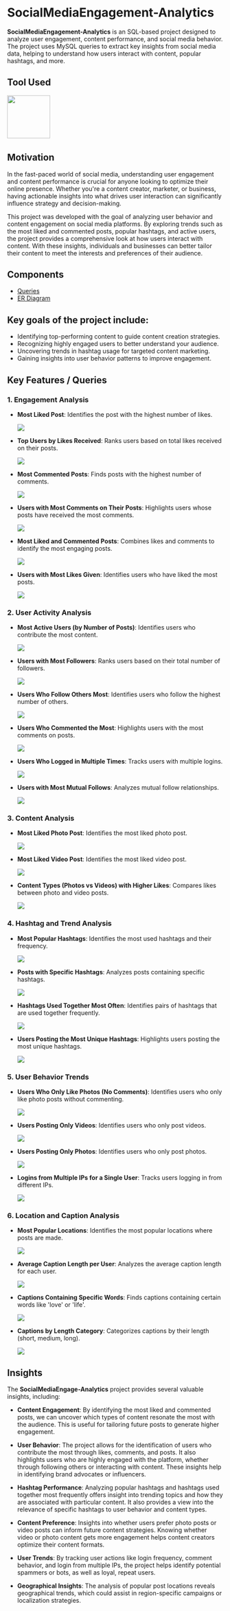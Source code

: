 # SocialMediaEngagement-Analytics

**SocialMediaEngagement-Analytics** is an SQL-based project designed to analyze user engagement, content performance, and social media behavior. The project uses MySQL queries to extract key insights from social media data, helping to understand how users interact with content, popular hashtags, and more.

## Tool Used

[<img src="codeoutput_images/Mysql_logo.png" width="100"/>](https://www.mysql.com/) &nbsp;

## Motivation

In the fast-paced world of social media, understanding user engagement and content performance is crucial for anyone looking to optimize their online presence. Whether you're a content creator, marketer, or business, having actionable insights into what drives user interaction can significantly influence strategy and decision-making.

This project was developed with the goal of analyzing user behavior and content engagement on social media platforms. By exploring trends such as the most liked and commented posts, popular hashtags, and active users, the project provides a comprehensive look at how users interact with content. With these insights, individuals and businesses can better tailor their content to meet the interests and preferences of their audience.

## Components

- [Queries](https://github.com/F7-bit/SocialMediaEngagement-Analytics/blob/main/queries-insights.sql)
- [ER Diagram](https://github.com/F7-bit/SocialMediaEngagement-Analytics/blob/main/er_diagram.png)


## Key goals of the project include:
- Identifying top-performing content to guide content creation strategies.
- Recognizing highly engaged users to better understand your audience.
- Uncovering trends in hashtag usage for targeted content marketing.
- Gaining insights into user behavior patterns to improve engagement.

## Key Features / Queries

### **1. Engagement Analysis**

- **Most Liked Post**: Identifies the post with the highest number of likes.
  
   <img src="codeoutput_images/most_liked1.png" />
  
- **Top Users by Likes Received**: Ranks users based on total likes received on their posts.
  
   <img src="codeoutput_images/like_rece2.png" />
  
- **Most Commented Posts**: Finds posts with the highest number of comments.
  
   <img src="codeoutput_images/most_comments3.png" />
  
- **Users with Most Comments on Their Posts**: Highlights users whose posts have received the most comments.
  
   <img src="codeoutput_images/user_most_comment4.png" />
  
- **Most Liked and Commented Posts**: Combines likes and comments to identify the most engaging posts.
  
   <img src="codeoutput_images/most_like_comment.png" />
  
- **Users with Most Likes Given**: Identifies users who have liked the most posts.
  
   <img src="codeoutput_images/user_mostlikes_given.png" />

### **2. User Activity Analysis**

- **Most Active Users (by Number of Posts)**: Identifies users who contribute the most content.
  
   <img src="codeoutput_images/most_active.png" />
  
- **Users with Most Followers**: Ranks users based on their total number of followers.
  
   <img src="codeoutput_images/most_followers.png" />
   
- **Users Who Follow Others Most**: Identifies users who follow the highest number of others.
  
   <img src="codeoutput_images/most_following.png" />
  
- **Users Who Commented the Most**: Highlights users with the most comments on posts.
  
   <img src="codeoutput_images/user_mostcomments.png" />
  
- **Users Who Logged in Multiple Times**: Tracks users with multiple logins.
  
   <img src="codeoutput_images/login_count.png" />
  
- **Users with Most Mutual Follows**: Analyzes mutual follow relationships.
  
   <img src="codeoutput_images/mutual_follows.png" />

### **3. Content Analysis**

- **Most Liked Photo Post**: Identifies the most liked photo post.
  
   <img src="codeoutput_images/most_liked_photo.png" />
   
- **Most Liked Video Post**: Identifies the most liked video post.
  
   <img src="codeoutput_images/most_likes_video.png" />

- **Content Types (Photos vs Videos) with Higher Likes**: Compares likes between photo and video posts.
  
   <img src="codeoutput_images/photo_vs_video.png" />

### **4. Hashtag and Trend Analysis**

- **Most Popular Hashtags**: Identifies the most used hashtags and their frequency.
  
   <img src="codeoutput_images/popular_hashtags.png" />
   
- **Posts with Specific Hashtags**: Analyzes posts containing specific hashtags.
  
   <img src="codeoutput_images/specific_hashtag.png" />
   
- **Hashtags Used Together Most Often**: Identifies pairs of hashtags that are used together frequently.
  
   <img src="codeoutput_images/hashtag_pair.png" />
  
- **Users Posting the Most Unique Hashtags**: Highlights users posting the most unique hashtags.
  
   <img src="codeoutput_images/unqqiue_ht.png" />

### **5. User Behavior Trends**

- **Users Who Only Like Photos (No Comments)**: Identifies users who only like photo posts without commenting.
  
   <img src="codeoutput_images/only_likes.png" />

- **Users Posting Only Videos**: Identifies users who only post videos.
  
   <img src="codeoutput_images/only_videos.png" />
   
- **Users Posting Only Photos**: Identifies users who only post photos.
  
   <img src="codeoutput_images/only_photos.png" />

- **Logins from Multiple IPs for a Single User**: Tracks users logging in from different IPs.
  
   <img src="codeoutput_images/multiple_ips.png" />

### **6. Location and Caption Analysis**

- **Most Popular Locations**: Identifies the most popular locations where posts are made.
  
   <img src="codeoutput_images/popular_location.png" />

- **Average Caption Length per User**: Analyzes the average caption length for each user.
  
   <img src="codeoutput_images/avg_caption_length.png" />
  
- **Captions Containing Specific Words**: Finds captions containing certain words like 'love' or 'life'.
  
   <img src="codeoutput_images/caption_specific_words.png" />

- **Captions by Length Category**: Categorizes captions by their length (short, medium, long).
  
   <img src="codeoutput_images/caption_length_category.png" />

## Insights

The **SocialMediaEngage-Analytics** project provides several valuable insights, including:

- **Content Engagement**: By identifying the most liked and commented posts, we can uncover which types of content resonate the most with the audience. This is useful for tailoring future posts to generate higher engagement.
  
- **User Behavior**: The project allows for the identification of users who contribute the most through likes, comments, and posts. It also highlights users who are highly engaged with the platform, whether through following others or interacting with content. These insights help in identifying brand advocates or influencers.
  
- **Hashtag Performance**: Analyzing popular hashtags and hashtags used together most frequently offers insight into trending topics and how they are associated with particular content. It also provides a view into the relevance of specific hashtags to user behavior and content types.
  
- **Content Preference**: Insights into whether users prefer photo posts or video posts can inform future content strategies. Knowing whether video or photo content gets more engagement helps content creators optimize their content formats.
  
- **User Trends**: By tracking user actions like login frequency, comment behavior, and login from multiple IPs, the project helps identify potential spammers or bots, as well as loyal, repeat users.

- **Geographical Insights**: The analysis of popular post locations reveals geographical trends, which could assist in region-specific campaigns or localization strategies.


